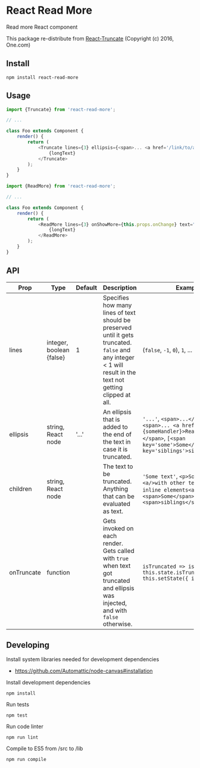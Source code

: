 # React Read More

Read more React component

This package re-distribute from [React-Truncate](https://github.com/One-com/react-truncate) (Copyright (c) 2016, One.com)

## Install
```
npm install react-read-more
```

## Usage
```js
import {Truncate} from 'react-read-more';

// ...

class Foo extends Component {
    render() {
        return (
            <Truncate lines={3} ellipsis={<span>... <a href='/link/to/article'>Read more</a></span>}>
                {longText}
            </Truncate>
        );
    }
}
```

```js
import {ReadMore} from 'react-read-more';

// ...

class Foo extends Component {
    render() {
        return (
            <ReadMore lines={3} onShowMore={this.props.onChange} text="more">
                {longText}
            </ReadMore>
        );
    }
}
```

## API
| Prop | Type | Default | Description | Example |
| ---- | ---- | ------- | ----------- | ------- |
| lines | integer, boolean {false} | 1 | Specifies how many lines of text should be preserved until it gets truncated. `false` and any integer < 1 will result in the text not getting clipped at all. | (`false`, `-1`, `0`), `1`, ...  |
| ellipsis | string, React node | '…' | An ellipsis that is added to the end of the text in case it is truncated. | `'...'`, `<span>...</span>`, `<span>... <a href='#' onClick={someHandler}>Read more</a></span>`, `[<span key='some'>Some</span>, <span key='siblings'>siblings<span>]`
| children | string, React node | | The text to be truncated. Anything that can be evaluated as text. | `'Some text'`, `<p>Some paragraph <a/>with other text-based inline elements<a></p>`, `<span>Some</span><span>siblings</span>` |
| onTruncate | function | | Gets invoked on each render. Gets called with `true` when text got truncated and ellipsis was injected, and with `false` otherwise. | `isTruncated => isTruncated !== this.state.isTruncated && this.setState({ isTruncated })` |

## Developing
Install system libraries needed for development dependencies
- https://github.com/Automattic/node-canvas#installation

Install development dependencies
```
npm install
```

Run tests
```
npm test
```

Run code linter
```
npm run lint
```

Compile to ES5 from /src to /lib
```
npm run compile
```
